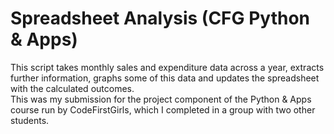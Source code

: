 # Spreadsheet Analysis (CFG Python & Apps)
This script takes monthly sales and expenditure data across a year, extracts further information, graphs some of this data and updates the spreadsheet with the calculated outcomes.  
This was my submission for the project component of the Python & Apps course run by CodeFirstGirls, which I completed in a group with two other students. 
